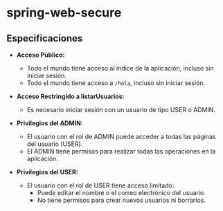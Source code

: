 # spring-web-secure

## Especificaciones

- **Acceso Público:**
    - Todo el mundo tiene acceso al índice de la aplicación, incluso sin iniciar sesión.
    - Todo el mundo tiene acceso a `/hola`, incluso sin iniciar sesión.

- **Acceso Restringido a listarUsuarios:**
    - Es necesario iniciar sesión con un usuario de tipo USER o ADMIN.

- **Privilegios del ADMIN:**
    - El usuario con el rol de ADMIN puede acceder a todas las páginas del usuario (USER).
    - El ADMIN tiene permisos para realizar todas las operaciones en la aplicación.

- **Privilegios del USER:**
    - El usuario con el rol de USER tiene acceso limitado:
        - Puede editar el nombre o el correo electrónico del usuario.
        - No tiene permisos para crear nuevos usuarios ni borrarlos.
